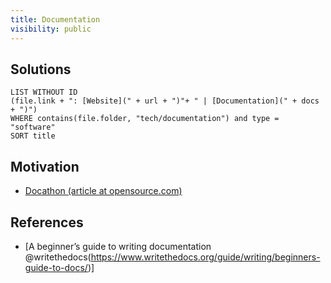 ```yaml
---
title: Documentation
visibility: public
---
```

## Solutions

```dataview
LIST WITHOUT ID
(file.link + ": [Website](" + url + ")"+ " | [Documentation](" + docs + ")")
WHERE contains(file.folder, "tech/documentation") and type = "software"
SORT title
```


## Motivation

- [Docathon (article at opensource.com)](https://opensource.com/article/23/4/open-source-docathon)

## References

- [A beginner’s guide to writing documentation @writethedocs(https://www.writethedocs.org/guide/writing/beginners-guide-to-docs/)]
